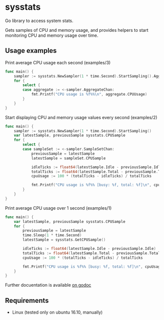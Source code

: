 # sysstats
Go library to access system stats.

Gets samples of CPU and memory usage, and provides helpers to start monitoring CPU and memory usage over time.


## Usage examples

Print average CPU usage each second (examples/3)

```go
func main() {
	sampler := sysstats.NewSampler(1 * time.Second).StartSampling().Aggregate()
	for {
		select {
		case aggregate := <-sampler.AggregateChan:
			fmt.Printf("CPU usage is %f%%\n", aggregate.CPUUsage)
		}
	}
}
```

Start displaying CPU and memory usage values every second (examples/2)

```go
func main() {
	sampler := sysstats.NewSampler(1 * time.Second).StartSampling()
	var latestSample, previousSample sysstats.CPUSample
	for {
		select {
		case sampleSet := <-sampler.SampleSetChan:
			previousSample = latestSample
			latestSample = sampleSet.CPUSample

			idleTicks := float64(latestSample.Idle - previousSample.Idle)
			totalTicks := float64(latestSample.Total - previousSample.Total)
			cpuUsage := 100 * (totalTicks - idleTicks) / totalTicks

			fmt.Printf("CPU usage is %f%% [busy: %f, total: %f]\n", cpuUsage, totalTicks-idleTicks, totalTicks)
		}
	}
}
```

Print average CPU usage over 1 second (examples/1)

```go
func main() {
	var latestSample, previousSample sysstats.CPUSample
	for {
		previousSample = latestSample
		time.Sleep(1 * time.Second)
		latestSample = sysstats.GetCPUSample()

		idleTicks := float64(latestSample.Idle - previousSample.Idle)
		totalTicks := float64(latestSample.Total - previousSample.Total)
		cpuUsage := 100 * (totalTicks - idleTicks) / totalTicks

		fmt.Printf("CPU usage is %f%% [busy: %f, total: %f]\n", cpuUsage, totalTicks-idleTicks, totalTicks)
	}
}
```

Further docuentation is available [on godoc](https://godoc.org/github.com/n-marshall/sysstats)

## Requirements

- Linux (tested only on ubuntu 16.10, manually)
